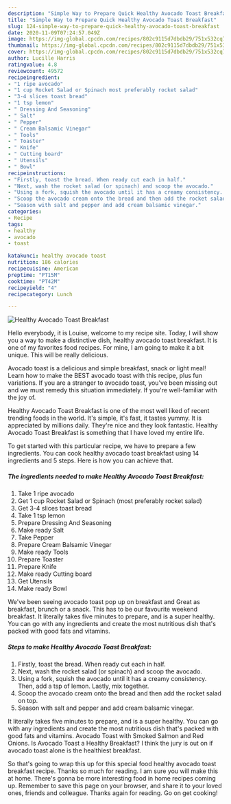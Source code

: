 ```yaml
---
description: "Simple Way to Prepare Quick Healthy Avocado Toast Breakfast"
title: "Simple Way to Prepare Quick Healthy Avocado Toast Breakfast"
slug: 124-simple-way-to-prepare-quick-healthy-avocado-toast-breakfast
date: 2020-11-09T07:24:57.049Z
image: https://img-global.cpcdn.com/recipes/802c9115d7dbdb29/751x532cq70/healthy-avocado-toast-breakfast-recipe-main-photo.jpg
thumbnail: https://img-global.cpcdn.com/recipes/802c9115d7dbdb29/751x532cq70/healthy-avocado-toast-breakfast-recipe-main-photo.jpg
cover: https://img-global.cpcdn.com/recipes/802c9115d7dbdb29/751x532cq70/healthy-avocado-toast-breakfast-recipe-main-photo.jpg
author: Lucille Harris
ratingvalue: 4.8
reviewcount: 49572
recipeingredient:
- "1 ripe avocado"
- "1 cup Rocket Salad or Spinach most preferably rocket salad"
- "3-4 slices toast bread"
- "1 tsp lemon"
- " Dressing And Seasoning"
- " Salt"
- " Pepper"
- " Cream Balsamic Vinegar"
- " Tools"
- " Toaster"
- " Knife"
- " Cutting board"
- " Utensils"
- " Bowl"
recipeinstructions:
- "Firstly, toast the bread. When ready cut each in half."
- "Next, wash the rocket salad (or spinach) and scoop the avocado."
- "Using a fork, squish the avocado until it has a creamy consistency. Then, add a tsp of lemon. Lastly, mix together."
- "Scoop the avocado cream onto the bread and then add the rocket salad on top."
- "Season with salt and pepper and add cream balsamic vinegar."
categories:
- Recipe
tags:
- healthy
- avocado
- toast

katakunci: healthy avocado toast 
nutrition: 186 calories
recipecuisine: American
preptime: "PT15M"
cooktime: "PT42M"
recipeyield: "4"
recipecategory: Lunch

---
```



![Healthy Avocado Toast Breakfast](https://img-global.cpcdn.com/recipes/802c9115d7dbdb29/751x532cq70/healthy-avocado-toast-breakfast-recipe-main-photo.jpg)

Hello everybody, it is Louise, welcome to my recipe site. Today, I will show you a way to make a distinctive dish, healthy avocado toast breakfast. It is one of my favorites food recipes. For mine, I am going to make it a bit unique. This will be really delicious.

Avocado toast is a delicious and simple breakfast, snack or light meal! Learn how to make the BEST avocado toast with this recipe, plus fun variations. If you are a stranger to avocado toast, you&#39;ve been missing out and we must remedy this situation immediately. If you&#39;re well-familiar with the joy of.

Healthy Avocado Toast Breakfast is one of the most well liked of recent trending foods in the world. It's simple, it's fast, it tastes yummy. It is appreciated by millions daily. They're nice and they look fantastic. Healthy Avocado Toast Breakfast is something that I have loved my entire life.


To get started with this particular recipe, we have to prepare a few ingredients. You can cook healthy avocado toast breakfast using 14 ingredients and 5 steps. Here is how you can achieve that.

<!--inarticleads1-->

##### The ingredients needed to make Healthy Avocado Toast Breakfast:

1. Take 1 ripe avocado
1. Get 1 cup Rocket Salad or Spinach (most preferably rocket salad)
1. Get 3-4 slices toast bread
1. Take 1 tsp lemon
1. Prepare  Dressing And Seasoning
1. Make ready  Salt
1. Take  Pepper
1. Prepare  Cream Balsamic Vinegar
1. Make ready  Tools
1. Prepare  Toaster
1. Prepare  Knife
1. Make ready  Cutting board
1. Get  Utensils
1. Make ready  Bowl


We&#39;ve been seeing avocado toast pop up on breakfast and Great as breakfast, brunch or a snack. This has to be our favourite weekend breakfast. It literally takes five minutes to prepare, and is a super healthy. You can go with any ingredients and create the most nutritious dish that&#39;s packed with good fats and vitamins. 

<!--inarticleads2-->

##### Steps to make Healthy Avocado Toast Breakfast:

1. Firstly, toast the bread. When ready cut each in half.
1. Next, wash the rocket salad (or spinach) and scoop the avocado.
1. Using a fork, squish the avocado until it has a creamy consistency. Then, add a tsp of lemon. Lastly, mix together.
1. Scoop the avocado cream onto the bread and then add the rocket salad on top.
1. Season with salt and pepper and add cream balsamic vinegar.


It literally takes five minutes to prepare, and is a super healthy. You can go with any ingredients and create the most nutritious dish that&#39;s packed with good fats and vitamins. Avocado Toast with Smoked Salmon and Red Onions. Is Avocado Toast a Healthy Breakfast? I think the jury is out on if avocado toast alone is the healthiest breakfast. 

So that's going to wrap this up for this special food healthy avocado toast breakfast recipe. Thanks so much for reading. I am sure you will make this at home. There's gonna be more interesting food in home recipes coming up. Remember to save this page on your browser, and share it to your loved ones, friends and colleague. Thanks again for reading. Go on get cooking!
